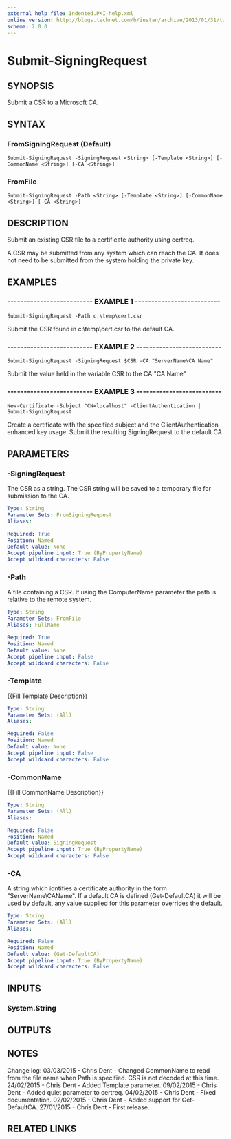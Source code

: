 ```yaml
---
external help file: Indented.PKI-help.xml
online version: http://blogs.technet.com/b/instan/archive/2013/01/31/tweaking-adcs-performance.aspx
schema: 2.0.0
---
```


# Submit-SigningRequest

## SYNOPSIS
Submit a CSR to a Microsoft CA.

## SYNTAX

### FromSigningRequest (Default)
```
Submit-SigningRequest -SigningRequest <String> [-Template <String>] [-CommonName <String>] [-CA <String>]
```

### FromFile
```
Submit-SigningRequest -Path <String> [-Template <String>] [-CommonName <String>] [-CA <String>]
```

## DESCRIPTION
Submit an existing CSR file to a certificate authority using certreq.

A CSR may be submitted from any system which can reach the CA.
It does not need to be submitted from the system holding the private key.

## EXAMPLES

### -------------------------- EXAMPLE 1 --------------------------
```
Submit-SigningRequest -Path c:\temp\cert.csr
```

Submit the CSR found in c:\temp\cert.csr to the default CA.

### -------------------------- EXAMPLE 2 --------------------------
```
Submit-SigningRequest -SigningRequest $CSR -CA "ServerName\CA Name"
```

Submit the value held in the variable CSR to the CA "CA Name"

### -------------------------- EXAMPLE 3 --------------------------
```
New-Certificate -Subject "CN=localhost" -ClientAuthentication | Submit-SigningRequest
```

Create a certificate with the specified subject and the ClientAuthentication enhanced key usage.
Submit the resulting SigningRequest to the default CA.

## PARAMETERS

### -SigningRequest
The CSR as a string.
The CSR string will be saved to a temporary file for submission to the CA.

```yaml
Type: String
Parameter Sets: FromSigningRequest
Aliases: 

Required: True
Position: Named
Default value: None
Accept pipeline input: True (ByPropertyName)
Accept wildcard characters: False
```

### -Path
A file containing a CSR.
If using the ComputerName parameter the path is relative to the remote system.

```yaml
Type: String
Parameter Sets: FromFile
Aliases: FullName

Required: True
Position: Named
Default value: None
Accept pipeline input: False
Accept wildcard characters: False
```

### -Template
{{Fill Template Description}}

```yaml
Type: String
Parameter Sets: (All)
Aliases: 

Required: False
Position: Named
Default value: None
Accept pipeline input: False
Accept wildcard characters: False
```

### -CommonName
{{Fill CommonName Description}}

```yaml
Type: String
Parameter Sets: (All)
Aliases: 

Required: False
Position: Named
Default value: SigningRequest
Accept pipeline input: True (ByPropertyName)
Accept wildcard characters: False
```

### -CA
A string which idntifies a certificate authority in the form "ServerName\CAName".
If a default CA is defined (Get-DefaultCA) it will be used by default, any value supplied for this parameter overrides the default.

```yaml
Type: String
Parameter Sets: (All)
Aliases: 

Required: False
Position: Named
Default value: (Get-DefaultCA)
Accept pipeline input: True (ByPropertyName)
Accept wildcard characters: False
```

## INPUTS

### System.String

## OUTPUTS

## NOTES
Change log:
    03/03/2015 - Chris Dent - Changed CommonName to read from the file name when Path is specified.
CSR is not decoded at this time.
    24/02/2015 - Chris Dent - Added Template parameter.
    09/02/2015 - Chris Dent - Added quiet parameter to certreq.
    04/02/2015 - Chris Dent - Fixed documentation.
    02/02/2015 - Chris Dent - Added support for Get-DefaultCA.
    27/01/2015 - Chris Dent - First release.

## RELATED LINKS

